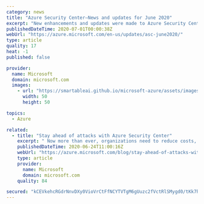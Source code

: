 ```yaml
---
category: news
title: "Azure Security Center—News and updates for June 2020"
excerpt: "New enhancements and updates were made to Azure Security Center in June 2020."
publishedDateTime: 2020-07-01T00:00:38Z
webUrl: "https://azure.microsoft.com/en-us/updates/asc-june2020/"
type: article
quality: 17
heat: -1
published: false

provider:
  name: Microsoft
  domain: microsoft.com
  images:
    - url: "https://smartableai.github.io/microsoft-azure/assets/images/organizations/microsoft.com-50x50.jpg"
      width: 50
      height: 50

topics:
  - Azure

related:
  - title: "Stay ahead of attacks with Azure Security Center"
    excerpt: " Now more than ever, organizations need to reduce costs, keep up with compliance requirements, all while managing risks in this constantly evolving landscape."
    publishedDateTime: 2020-06-24T11:00:16Z
    webUrl: "https://azure.microsoft.com/blog/stay-ahead-of-attacks-with-azure-security-center/"
    type: article
    provider:
      name: Microsoft
      domain: microsoft.com
    quality: 84

secured: "kCEVkehcRGdrNnvDXy0VioVrCtFfNCYTVTgM6gUuzc2fVctRlSMygd0/tKk7hKPxynxDCvTVubPoQDywn8DYVwGLpPhalU7isK/0HB+77WXL0aU3i5pigZ2NNIJvx4HkYvlDazxztpRkpVOFPrTjpGMMfFdQobA7M76EGGcyV0Ha5EdUdT21UET5HhwCvcelqD3h39M/le70ui/bUVP4vqIok1FV1XrEUM1WLH9sjSD8HCL+yh5MxfQPDjhg3u0C75SgJ/MAhFyyp9K0o2+utIclIcAHvaGkBZcDa3xAlHtnBXvfrQSRokU67hdP3t+nXQpOWVG/81XMOAegwyuKHg==;/Zj86dMkCQgeUkBu+sPuNw=="
---
```


